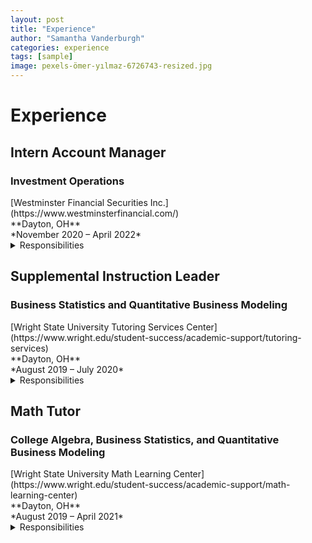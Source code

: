 ```yaml
---
layout: post
title: "Experience"
author: "Samantha Vanderburgh"
categories: experience
tags: [sample]
image: pexels-ömer-yılmaz-6726743-resized.jpg
---
```


<h1> Experience </h1>

<h2>Intern Account Manager</h2>
<h3>Investment Operations</h3>
<div class="experience-row">
   <div class="icon-wrapper"><i class="fa-solid fa-briefcase"></i></div>[Westminster Financial Securities Inc.](https://www.westminsterfinancial.com/)
</div>
<div class="experience-row">
  <div class="icon-wrapper"><i class="fa-solid fa-location-pin"></i></div> **Dayton, OH**
</div>
<div class="experience-row">
  <div class="icon-wrapper"><i class="fa-regular fa-calendar-days"></i></div> *November 2020 – April 2022*
</div>

<details><summary>Responsibilities</summary>
<p>
■ Reconciled various portfolio and account management operations for a business of >$0.5B in AUM and >9,000 accounts <br>
■ Automated daily trade blotters, transfers, funds, and options reports using Microsoft Excel VBA Macro programs <br>
■ Provided account login and navigation support for clients and compiled portfolio performance reports for meetings <br>
■ Updated weekly Investment Policy Committee presentations and company pitch presentations containing risk mitigation analysis <br>
</p>
</details>

<h2>Supplemental Instruction Leader</h2>
<h3>Business Statistics and Quantitative Business Modeling</h3>
<div class="icon-wrapper"><i class="fa-solid fa-briefcase"></i></div> [Wright State University Tutoring Services Center](https://www.wright.edu/student-success/academic-support/tutoring-services) <br>
<div class="icon-wrapper"><i class="fa-solid fa-location-pin"></i></div> **Dayton, OH** <br>
<div class="icon-wrapper"><i class="fa-regular fa-calendar-days"></i></div> *August 2019 – July 2020* <br>

<details><summary>Responsibilities</summary>
<p>
■ Developed and instructed weekly study and monthly exam review sessions for up to 60 students <br>
■ Reinforced topics including descriptive statistics, ad hoc analysis, hypothesis testing, probability, and forecasting <br>
■ Provided support and communication with students to assist with coursework <br>
■ Produced frequency maps of Supplemental Instruction for decision making purposes of management <br>
</p>
</details>  

<h2>Math Tutor</h2>
<h3>College Algebra, Business Statistics, and Quantitative Business Modeling</h3>
<div class="icon-wrapper"><i class="fa-solid fa-briefcase"></i></div> [Wright State University Math Learning Center](https://www.wright.edu/student-success/academic-support/math-learning-center) <br>
<div class="icon-wrapper"><i class="fa-solid fa-location-pin"></i></div> **Dayton, OH** <br>
<div class="icon-wrapper"><i class="fa-regular fa-calendar-days"></i></div> *August 2019 – April 2021* <br>

<details><summary>Responsibilities</summary>
<p>
■ Assisted up to 100 students with math homework and exam preparation on both a walk-in and appointment basis <br>
■ Worked in tandem with course instructors to stay updated on course curriculum <br>
■ Developed study skills for continuous learning of students by practicing established study techniques <br>
■ Encouraged learning on an individualized basis by determining measurable and attainable goals for each student <br>
</p>
</details>
